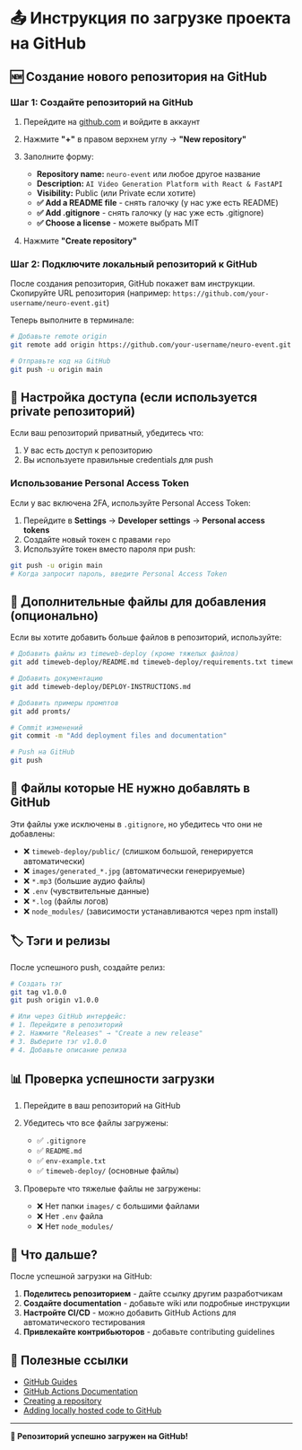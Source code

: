 # 📤 Инструкция по загрузке проекта на GitHub

## 🆕 Создание нового репозитория на GitHub

### Шаг 1: Создайте репозиторий на GitHub

1. Перейдите на [github.com](https://github.com) и войдите в аккаунт
2. Нажмите **"+"** в правом верхнем углу → **"New repository"**
3. Заполните форму:
   - **Repository name:** `neuro-event` или любое другое название
   - **Description:** `AI Video Generation Platform with React & FastAPI`
   - **Visibility:** Public (или Private если хотите)
   - **✅ Add a README file** - снять галочку (у нас уже есть README)
   - **✅ Add .gitignore** - снять галочку (у нас уже есть .gitignore)
   - **✅ Choose a license** - можете выбрать MIT

4. Нажмите **"Create repository"**

### Шаг 2: Подключите локальный репозиторий к GitHub

После создания репозитория, GitHub покажет вам инструкции. Скопируйте URL репозитория (например: `https://github.com/your-username/neuro-event.git`)

Теперь выполните в терминале:

```bash
# Добавьте remote origin
git remote add origin https://github.com/your-username/neuro-event.git

# Отправьте код на GitHub
git push -u origin main
```

## 🔐 Настройка доступа (если используется private репозиторий)

Если ваш репозиторий приватный, убедитесь что:

1. У вас есть доступ к репозиторию
2. Вы используете правильные credentials для push

### Использование Personal Access Token

Если у вас включена 2FA, используйте Personal Access Token:

1. Перейдите в **Settings** → **Developer settings** → **Personal access tokens**
2. Создайте новый токен с правами `repo`
3. Используйте токен вместо пароля при push:

```bash
git push -u origin main
# Когда запросит пароль, введите Personal Access Token
```

## 📝 Дополнительные файлы для добавления (опционально)

Если вы хотите добавить больше файлов в репозиторий, используйте:

```bash
# Добавить файлы из timeweb-deploy (кроме тяжелых файлов)
git add timeweb-deploy/README.md timeweb-deploy/requirements.txt timeweb-deploy/nginx.conf

# Добавить документацию
git add timeweb-deploy/DEPLOY-INSTRUCTIONS.md

# Добавить примеры промптов
git add promts/

# Commit изменений
git commit -m "Add deployment files and documentation"

# Push на GitHub
git push
```

## 🚫 Файлы которые НЕ нужно добавлять в GitHub

Эти файлы уже исключены в `.gitignore`, но убедитесь что они не добавлены:

- ❌ `timeweb-deploy/public/` (слишком большой, генерируется автоматически)
- ❌ `images/generated_*.jpg` (автоматически генерируемые)
- ❌ `*.mp3` (большие аудио файлы)
- ❌ `.env` (чувствительные данные)
- ❌ `*.log` (файлы логов)
- ❌ `node_modules/` (зависимости устанавливаются через npm install)

## 🏷️ Тэги и релизы

После успешного push, создайте релиз:

```bash
# Создать тэг
git tag v1.0.0
git push origin v1.0.0

# Или через GitHub интерфейс:
# 1. Перейдите в репозиторий
# 2. Нажмите "Releases" → "Create a new release"
# 3. Выберите тэг v1.0.0
# 4. Добавьте описание релиза
```

## 📊 Проверка успешности загрузки

1. Перейдите в ваш репозиторий на GitHub
2. Убедитесь что все файлы загружены:
   - ✅ `.gitignore`
   - ✅ `README.md`
   - ✅ `env-example.txt`
   - ✅ `timeweb-deploy/` (основные файлы)

3. Проверьте что тяжелые файлы не загружены:
   - ❌ Нет папки `images/` с большими файлами
   - ❌ Нет `.env` файла
   - ❌ Нет `node_modules/`

## 🎯 Что дальше?

После успешной загрузки на GitHub:

1. **Поделитесь репозиторием** - дайте ссылку другим разработчикам
2. **Создайте documentation** - добавьте wiki или подробные инструкции
3. **Настройте CI/CD** - можно добавить GitHub Actions для автоматического тестирования
4. **Привлекайте контрибьюторов** - добавьте contributing guidelines

## 🔗 Полезные ссылки

- [GitHub Guides](https://guides.github.com/)
- [GitHub Actions Documentation](https://docs.github.com/en/actions)
- [Creating a repository](https://docs.github.com/en/repositories/creating-and-managing-repositories/creating-a-new-repository)
- [Adding locally hosted code to GitHub](https://docs.github.com/en/migrations/importing-source-code/using-the-command-line-to-import-source-code/adding-locally-hosted-code-to-github)

---

**🎉 Репозиторий успешно загружен на GitHub!**